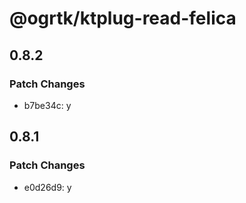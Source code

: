 # @ogrtk/ktplug-read-felica

## 0.8.2

### Patch Changes

- b7be34c: y

## 0.8.1

### Patch Changes

- e0d26d9: y
